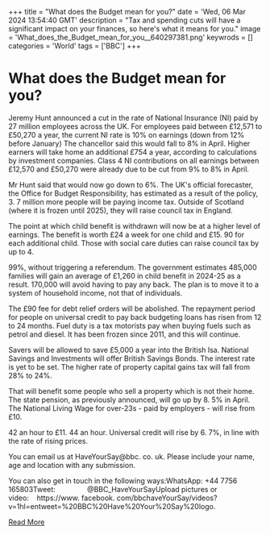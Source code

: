 +++
title = "What does the Budget mean for you?"
date = 'Wed, 06 Mar 2024 13:54:40 GMT'
description = "Tax and spending cuts will have a significant impact on your finances, so here's what it means for you."
image = 'What_does_the_Budget_mean_for_you__640297381.png'
keywrods =  []
categories = 'World'
tags = ['BBC']
+++

# What does the Budget mean for you?

Jeremy Hunt announced a cut in the rate of National Insurance (NI) paid by 27 million employees across the UK.
For employees paid between £12,571 to £50,270 a year, the current NI rate is 10% on earnings (down from 12% before January) The chancellor said this would fall to 8% in April.
Higher earners will take home an additional £754 a year, according to calculations by investment companies.
Class 4 NI contributions on all earnings between £12,570 and £50,270 were already due to be cut from 9% to 8% in April.

Mr Hunt said that would now go down to 6%.
The UK<bb>'s official forecaster, the Office for Budget Responsibility, has estimated as a result of the policy, 3.
7 million more people will be paying income tax.
Outside of Scotland (where it is frozen until 2025), they will raise council tax in England.

The point at which child benefit is withdrawn will now be at a higher level of earnings.
The benefit is worth £24 a week for one child and £15.
90 for each additional child.
Those with social care duties can raise council tax by up to 4.

99%, without triggering a referendum.
The government estimates 485,000 families will gain an average of £1,260 in child benefit in 2024-25 as a result.
170,000 will avoid having to pay any back.
The plan is to move it to a system of household income, not that of individuals.

The £90 fee for debt relief orders will be abolished.
The repayment period for people on universal credit to pay back budgeting loans has risen from 12 to 24 months.
Fuel duty is a tax motorists pay when buying fuels such as petrol and diesel.
It has been frozen since 2011, and this will continue.

Savers will be allowed to save £5,000 a year into the British Isa.
National Savings and Investments will offer British Savings Bonds.
The interest rate is yet to be set.
The higher rate of property capital gains tax will fall from 28% to 24%.

That will benefit some people who sell a property which is not their home.
The state pension, as previously announced, will go up by 8.
5% in April.
The National Living Wage for over-23s - paid by employers - will rise from £10.

42 an hour to £11.
44 an hour.
Universal credit will rise by 6.
7%, in line with the rate of rising prices.

You can email us at HaveYourSay@bbc.
co.
uk.
Please include your name, age and location with any submission.

You can also get in touch in the following ways:WhatsApp: +44 7756 165803Tweet:                 @BBC_HaveYourSayUpload pictures or video:    https://www.
facebook.
com/bbchaveYourSay/videos?
v=1<bb>hl=en<bb>tweet=%20BBC%20Have%20Your%20Say%20logo.


[Read More](https://www.bbc.co.uk/news/business-68480102)
